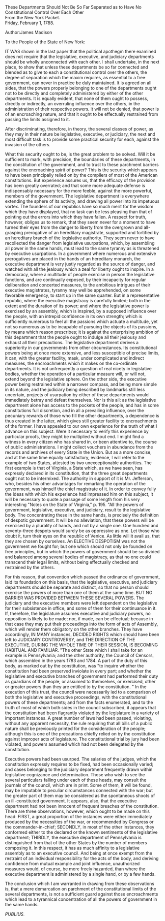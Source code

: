 These Departments Should Not Be So Far Separated as to Have No Constitutional Control Over Each Other  
From the New York Packet.  
Friday, February 1, 1788.

Author:James Madison

To the People of the State of New York:

IT WAS shown in the last paper that the political apothegm there examined does not require that the legislative, executive, and judiciary departments should be wholly unconnected with each other. I shall undertake, in the next place, to show that unless these departments be so far connected and blended as to give to each a constitutional control over the others, the degree of separation which the maxim requires, as essential to a free government, can never in practice be duly maintained. It is agreed on all sides, that the powers properly belonging to one of the departments ought not to be directly and completely administered by either of the other departments. It is equally evident, that none of them ought to possess, directly or indirectly, an overruling influence over the others, in the administration of their respective powers. It will not be denied, that power is of an encroaching nature, and that it ought to be effectually restrained from passing the limits assigned to it.

After discriminating, therefore, in theory, the several classes of power, as they may in their nature be legislative, executive, or judiciary, the next and most difficult task is to provide some practical security for each, against the invasion of the others.

What this security ought to be, is the great problem to be solved. Will it be sufficient to mark, with precision, the boundaries of these departments, in the constitution of the government, and to trust to these parchment barriers against the encroaching spirit of power? This is the security which appears to have been principally relied on by the compilers of most of the American constitutions. But experience assures us, that the efficacy of the provision has been greatly overrated; and that some more adequate defense is indispensably necessary for the more feeble, against the more powerful, members of the government. The legislative department is everywhere extending the sphere of its activity, and drawing all power into its impetuous vortex. The founders of our republics have so much merit for the wisdom which they have displayed, that no task can be less pleasing than that of pointing out the errors into which they have fallen. A respect for truth, however, obliges us to remark, that they seem never for a moment to have turned their eyes from the danger to liberty from the overgrown and all-grasping prerogative of an hereditary magistrate, supported and fortified by an hereditary branch of the legislative authority. They seem never to have recollected the danger from legislative usurpations, which, by assembling all power in the same hands, must lead to the same tyranny as is threatened by executive usurpations. In a government where numerous and extensive prerogatives are placed in the hands of an hereditary monarch, the executive department is very justly regarded as the source of danger, and watched with all the jealousy which a zeal for liberty ought to inspire. In a democracy, where a multitude of people exercise in person the legislative functions, and are continually exposed, by their incapacity for regular deliberation and concerted measures, to the ambitious intrigues of their executive magistrates, tyranny may well be apprehended, on some favorable emergency, to start up in the same quarter. But in a representative republic, where the executive magistracy is carefully limited; both in the extent and the duration of its power; and where the legislative power is exercised by an assembly, which is inspired, by a supposed influence over the people, with an intrepid confidence in its own strength; which is sufficiently numerous to feel all the passions which actuate a multitude, yet not so numerous as to be incapable of pursuing the objects of its passions, by means which reason prescribes; it is against the enterprising ambition of this department that the people ought to indulge all their jealousy and exhaust all their precautions. The legislative department derives a superiority in our governments from other circumstances. Its constitutional powers being at once more extensive, and less susceptible of precise limits, it can, with the greater facility, mask, under complicated and indirect measures, the encroachments which it makes on the co-ordinate departments. It is not unfrequently a question of real nicety in legislative bodies, whether the operation of a particular measure will, or will not, extend beyond the legislative sphere. On the other side, the executive power being restrained within a narrower compass, and being more simple in its nature, and the judiciary being described by landmarks still less uncertain, projects of usurpation by either of these departments would immediately betray and defeat themselves. Nor is this all: as the legislative department alone has access to the pockets of the people, and has in some constitutions full discretion, and in all a prevailing influence, over the pecuniary rewards of those who fill the other departments, a dependence is thus created in the latter, which gives still greater facility to encroachments of the former. I have appealed to our own experience for the truth of what I advance on this subject. Were it necessary to verify this experience by particular proofs, they might be multiplied without end. I might find a witness in every citizen who has shared in, or been attentive to, the course of public administrations. I might collect vouchers in abundance from the records and archives of every State in the Union. But as a more concise, and at the same time equally satisfactory, evidence, I will refer to the example of two States, attested by two unexceptionable authorities. The first example is that of Virginia, a State which, as we have seen, has expressly declared in its constitution, that the three great departments ought not to be intermixed. The authority in support of it is Mr. Jefferson, who, besides his other advantages for remarking the operation of the government, was himself the chief magistrate of it. In order to convey fully the ideas with which his experience had impressed him on this subject, it will be necessary to quote a passage of some length from his very interesting "Notes on the State of Virginia," p. 195. "All the powers of government, legislative, executive, and judiciary, result to the legislative body. The concentrating these in the same hands, is precisely the definition of despotic government. It will be no alleviation, that these powers will be exercised by a plurality of hands, and not by a single one. One hundred and seventy-three despots would surely be as oppressive as one. Let those who doubt it, turn their eyes on the republic of Venice. As little will it avail us, that they are chosen by ourselves. An ELECTIVE DESPOTISM was not the government we fought for; but one which should not only be founded on free principles, but in which the powers of government should be so divided and balanced among several bodies of magistracy, as that no one could transcend their legal limits, without being effectually checked and restrained by the others.

For this reason, that convention which passed the ordinance of government, laid its foundation on this basis, that the legislative, executive, and judiciary departments should be separate and distinct, so that no person should exercise the powers of more than one of them at the same time. BUT NO BARRIER WAS PROVIDED BETWEEN THESE SEVERAL POWERS. The judiciary and the executive members were left dependent on the legislative for their subsistence in office, and some of them for their continuance in it. If, therefore, the legislature assumes executive and judiciary powers, no opposition is likely to be made; nor, if made, can be effectual; because in that case they may put their proceedings into the form of acts of Assembly, which will render them obligatory on the other branches. They have accordingly, IN MANY instances, DECIDED RIGHTS which should have been left to JUDICIARY CONTROVERSY, and THE DIRECTION OF THE EXECUTIVE, DURING THE WHOLE TIME OF THEIR SESSION, IS BECOMING HABITUAL AND FAMILIAR. "The other State which I shall take for an example is Pennsylvania; and the other authority, the Council of Censors, which assembled in the years 1783 and 1784. A part of the duty of this body, as marked out by the constitution, was "to inquire whether the constitution had been preserved inviolate in every part; and whether the legislative and executive branches of government had performed their duty as guardians of the people, or assumed to themselves, or exercised, other or greater powers than they are entitled to by the constitution. " In the execution of this trust, the council were necessarily led to a comparison of both the legislative and executive proceedings, with the constitutional powers of these departments; and from the facts enumerated, and to the truth of most of which both sides in the council subscribed, it appears that the constitution had been flagrantly violated by the legislature in a variety of important instances. A great number of laws had been passed, violating, without any apparent necessity, the rule requiring that all bills of a public nature shall be previously printed for the consideration of the people; although this is one of the precautions chiefly relied on by the constitution against improper acts of legislature. The constitutional trial by jury had been violated, and powers assumed which had not been delegated by the constitution.

Executive powers had been usurped. The salaries of the judges, which the constitution expressly requires to be fixed, had been occasionally varied; and cases belonging to the judiciary department frequently drawn within legislative cognizance and determination. Those who wish to see the several particulars falling under each of these heads, may consult the journals of the council, which are in print. Some of them, it will be found, may be imputable to peculiar circumstances connected with the war; but the greater part of them may be considered as the spontaneous shoots of an ill-constituted government. It appears, also, that the executive department had not been innocent of frequent breaches of the constitution. There are three observations, however, which ought to be made on this head: FIRST, a great proportion of the instances were either immediately produced by the necessities of the war, or recommended by Congress or the commander-in-chief; SECONDLY, in most of the other instances, they conformed either to the declared or the known sentiments of the legislative department; THIRDLY, the executive department of Pennsylvania is distinguished from that of the other States by the number of members composing it. In this respect, it has as much affinity to a legislative assembly as to an executive council. And being at once exempt from the restraint of an individual responsibility for the acts of the body, and deriving confidence from mutual example and joint influence, unauthorized measures would, of course, be more freely hazarded, than where the executive department is administered by a single hand, or by a few hands.

The conclusion which I am warranted in drawing from these observations is, that a mere demarcation on parchment of the constitutional limits of the several departments, is not a sufficient guard against those encroachments which lead to a tyrannical concentration of all the powers of government in the same hands.

_PUBLIUS._


